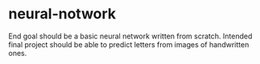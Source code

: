 # neural-notwork
End goal should be a basic neural network written from scratch. Intended final project should be able to predict letters from images of handwritten ones.
